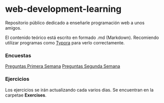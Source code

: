 # web-development-learning

Repositorio público dedicado a enseñarle programación web a unos amigos. 

El contenido teórico está escrito en formado .md (Markdown). Recomiendo utilizar programas como [Typora](https://typora.io/) para verlo correctamente.

### Encuestas

[Preguntas Primera Semana](https://forms.gle/gKUy6fMuBYg97QoZ8)
[Preguntas Segunda Semana](https://forms.gle/qv2E8DXu6bUzqB6W8)

### Ejercicios

Los ejercicios se irán actualizando cada varios dias. Se encuentran en la carpetae **Exercises**.
